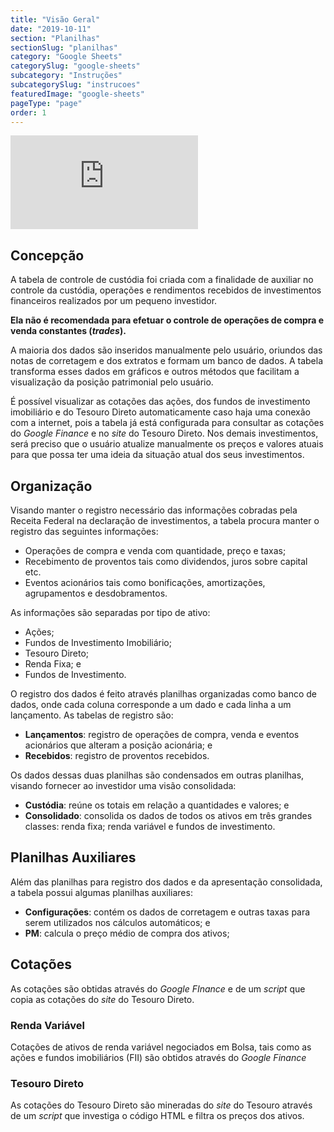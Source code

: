 ```yaml
---
title: "Visão Geral"
date: "2019-10-11"
section: "Planilhas"
sectionSlug: "planilhas"
category: "Google Sheets"
categorySlug: "google-sheets"
subcategory: "Instruções"
subcategorySlug: "instrucoes"
featuredImage: "google-sheets"
pageType: "page"
order: 1
---
```


<div class="iframe-container">
<iframe src="https://www.youtube.com/embed/wa9jisjKeB8" frameborder="0" allow="accelerometer; autoplay; encrypted-media; gyroscope; picture-in-picture" allowfullscreen></iframe>
</div>


## Concepção

A tabela de controle de custódia foi criada com a finalidade de auxiliar no controle da custódia, operações e rendimentos recebidos de investimentos financeiros realizados por um pequeno investidor.

**Ela não é recomendada para efetuar o controle de operações de compra e venda constantes (*trades*).**

A maioria dos dados são inseridos manualmente pelo usuário, oriundos das notas de corretagem e dos extratos e formam um banco de dados. A tabela transforma esses dados em gráficos e outros métodos que facilitam a visualização da posição patrimonial pelo usuário.

É possível visualizar as cotações das ações, dos fundos de investimento imobiliário e do Tesouro Direto automaticamente caso haja uma conexão com a internet, pois a tabela já está configurada para consultar as cotações do *Google Finance* e no *site* do Tesouro Direto. Nos demais investimentos, será preciso que o usuário atualize manualmente os preços e valores atuais para que possa ter uma ideia da situação atual dos seus investimentos.

## Organização

Visando manter o registro necessário das informações cobradas pela Receita Federal na declaração de investimentos, a tabela procura manter o registro das seguintes informações:

- Operações de compra e venda com quantidade, preço e taxas;
- Recebimento de proventos tais como dividendos, juros sobre capital etc.
- Eventos acionários tais como bonificações, amortizações, agrupamentos e desdobramentos.

As informações são separadas por tipo de ativo:

- Ações;
- Fundos de Investimento Imobiliário;
- Tesouro Direto;
- Renda Fixa; e
- Fundos de Investimento.

O registro dos dados é feito através planilhas organizadas como banco de dados, onde cada coluna corresponde a um dado e cada linha a um lançamento. As tabelas de registro são:

- **Lançamentos**: registro de operações de compra, venda e eventos acionários que alteram a posição acionária; e
- **Recebidos**: registro de proventos recebidos.

Os dados dessas duas planilhas são condensados em outras planilhas, visando fornecer ao investidor uma visão consolidada:

- **Custódia**: reúne os totais em relação a quantidades e valores; e
- **Consolidado**: consolida os dados de todos os ativos em três grandes classes: renda fixa; renda variável e fundos de investimento.

## Planilhas Auxiliares

Além das planilhas para registro dos dados e da apresentação consolidada, a tabela possui algumas planilhas auxiliares:

- **Configurações**: contém os dados de corretagem e outras taxas para serem utilizados nos cálculos automáticos; e
- **PM**: calcula o preço médio de compra dos ativos;

## Cotações

As cotações são obtidas através do *Google FInance* e de um *script* que copia as cotações do *site* do Tesouro Direto.

### Renda Variável

Cotações de ativos de renda variável negociados em Bolsa, tais como as ações e fundos imobiliários (FII) são obtidos através do *Google Finance*


### Tesouro Direto

As cotações do Tesouro Direto são mineradas do *site* do Tesouro através de um *script* que investiga o código HTML e filtra os preços dos ativos.